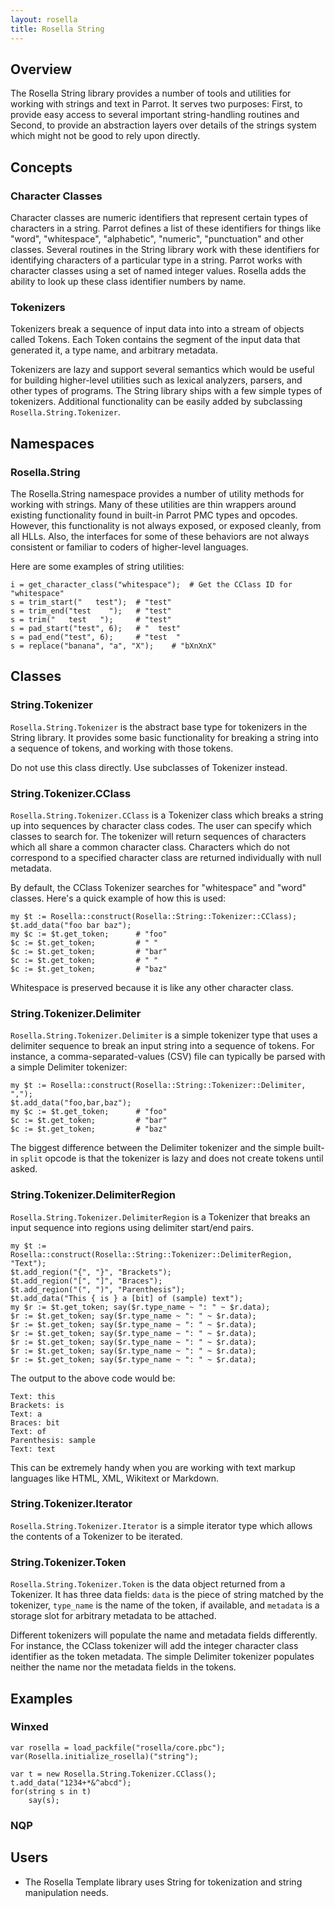 ```yaml
---
layout: rosella
title: Rosella String
---
```


## Overview

The Rosella String library provides a number of tools and utilities for
working with strings and text in Parrot. It serves two purposes: First, to
provide easy access to several important string-handling routines and Second,
to provide an abstraction layers over details of the strings system which
might not be good to rely upon directly.

## Concepts

### Character Classes

Character classes are numeric identifiers that represent certain types of
characters in a string. Parrot defines a list of these identifiers for things
like "word", "whitespace", "alphabetic", "numeric", "punctuation" and other
classes. Several routines in the String library work with these identifiers
for identifying characters of a particular type in a string. Parrot works with
character classes using a set of named integer values. Rosella adds the
ability to look up these class identifier numbers by name.

### Tokenizers

Tokenizers break a sequence of input data into into a stream of objects called
Tokens. Each Token contains the segment of the input data that generated it,
a type name, and arbitrary metadata.

Tokenizers are lazy and support several semantics which would be useful for
building higher-level utilities such as lexical analyzers, parsers, and other
types of programs. The String library ships with a few simple types of
tokenizers. Additional functionality can be easily added by subclassing
`Rosella.String.Tokenizer`.

## Namespaces

### Rosella.String

The Rosella.String namespace provides a number of utility methods for working
with strings. Many of these utilities are thin wrappers around existing
functionality found in built-in Parrot PMC types and opcodes. However, this
functionality is not always exposed, or exposed cleanly, from all HLLs. Also,
the interfaces for some of these behaviors are not always consistent or
familiar to coders of higher-level languages.

Here are some examples of string utilities:

    i = get_character_class("whitespace");  # Get the CClass ID for "whitespace"
    s = trim_start("   test");  # "test"
    s = trim_end("test    ");   # "test"
    s = trim("   test   ");     # "test"
    s = pad_start("test", 6);   # "  test"
    s = pad_end("test", 6);     # "test  "
    s = replace("banana", "a", "X");    # "bXnXnX"

## Classes

### String.Tokenizer

`Rosella.String.Tokenizer` is the abstract base type for tokenizers in the
String library. It provides some basic functionality for breaking a string
into a sequence of tokens, and working with those tokens.

Do not use this class directly. Use subclasses of Tokenizer instead.

### String.Tokenizer.CClass

`Rosella.String.Tokenizer.CClass` is a Tokenizer class which breaks a string
up into sequences by character class codes. The user can specify which classes
to search for. The tokenizer will return sequences of characters which all
share a common character class. Characters which do not correspond to a
specified character class are returned individually with null metadata.

By default, the CClass Tokenizer searches for "whitespace" and "word" classes.
Here's a quick example of how this is used:

    my $t := Rosella::construct(Rosella::String::Tokenizer::CClass);
    $t.add_data("foo bar baz");
    my $c := $t.get_token;      # "foo"
    $c := $t.get_token;         # " "
    $c := $t.get_token;         # "bar"
    $c := $t.get_token;         # " "
    $c := $t.get_token;         # "baz"

Whitespace is preserved because it is like any other character class.

### String.Tokenizer.Delimiter

`Rosella.String.Tokenizer.Delimiter` is a simple tokenizer type that uses a
delimiter sequence to break an input string into a sequence of tokens. For
instance, a comma-separated-values (CSV) file can typically be parsed with
a simple Delimiter tokenizer:

    my $t := Rosella::construct(Rosella::String::Tokenizer::Delimiter, ",");
    $t.add_data("foo,bar,baz");
    my $c := $t.get_token;      # "foo"
    $c := $t.get_token;         # "bar"
    $c := $t.get_token;         # "baz"

The biggest difference between the Delimiter tokenizer and the simple built-in
`split` opcode is that the tokenizer is lazy and does not create tokens until
asked.

### String.Tokenizer.DelimiterRegion

`Rosella.String.Tokenizer.DelimiterRegion` is a Tokenizer that breaks an
input sequence into regions using delimiter start/end pairs.

    my $t := Rosella::construct(Rosella::String::Tokenizer::DelimiterRegion, "Text");
    $t.add_region("{", "}", "Brackets");
    $t.add_region("[", "]", "Braces");
    $t.add_region("(", ")", "Parenthesis");
    $t.add_data("This { is } a [bit] of (sample) text");
    my $r := $t.get_token; say($r.type_name ~ ": " ~ $r.data);
    $r := $t.get_token; say($r.type_name ~ ": " ~ $r.data);
    $r := $t.get_token; say($r.type_name ~ ": " ~ $r.data);
    $r := $t.get_token; say($r.type_name ~ ": " ~ $r.data);
    $r := $t.get_token; say($r.type_name ~ ": " ~ $r.data);
    $r := $t.get_token; say($r.type_name ~ ": " ~ $r.data);
    $r := $t.get_token; say($r.type_name ~ ": " ~ $r.data);

The output to the above code would be:

    Text: this
    Brackets: is
    Text: a
    Braces: bit
    Text: of
    Parenthesis: sample
    Text: text

This can be extremely handy when you are working with text markup languages
like HTML, XML, Wikitext or Markdown.

### String.Tokenizer.Iterator

`Rosella.String.Tokenizer.Iterator` is a simple iterator type which allows
the contents of a Tokenizer to be iterated.

### String.Tokenizer.Token

`Rosella.String.Tokenizer.Token` is the data object returned from a Tokenizer.
It has three data fields: `data` is the piece of string matched by the
tokenizer, `type_name` is the name of the token, if available, and `metadata`
is a storage slot for arbitrary metadata to be attached.

Different tokenizers will populate the name and metadata fields differently.
For instance, the CClass tokenizer will add the integer character class
identifier as the token metadata. The simple Delimiter tokenizer populates
neither the name nor the metadata fields in the tokens.

## Examples

### Winxed

    var rosella = load_packfile("rosella/core.pbc");
    var(Rosella.initialize_rosella)("string");

    var t = new Rosella.String.Tokenizer.CClass();
    t.add_data("1234+*&^abcd");
    for(string s in t)
        say(s);

### NQP

## Users

* The Rosella Template library uses String for tokenization and string
manipulation needs.
